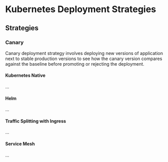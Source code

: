 # Kubernetes Deployment Strategies

## Strategies

### Canary
Canary deployment strategy involves deploying new versions of application next to stable production versions to see how the canary version compares against the baseline before promoting or rejecting the deployment. 

#### Kubernetes Native
...

#### Helm
...

#### Traffic Splitting with Ingress 
...

#### Service Mesh
...